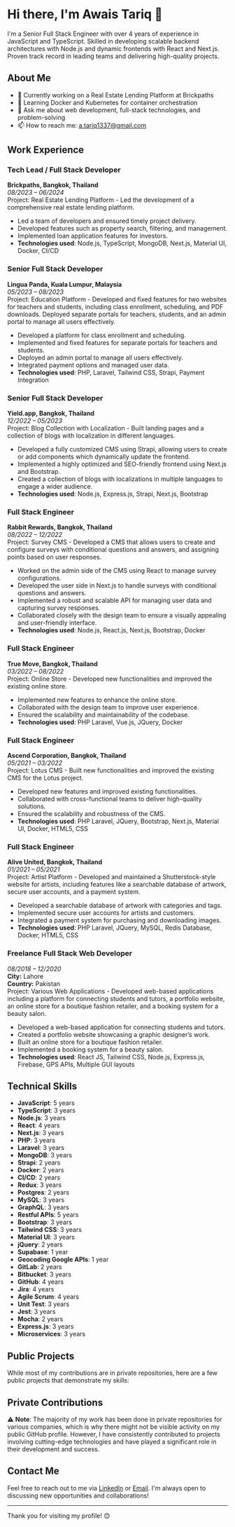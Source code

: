 # Hi there, I'm Awais Tariq 👋

I'm a Senior Full Stack Engineer with over 4 years of experience in JavaScript and TypeScript. Skilled in developing scalable backend architectures with Node.js and dynamic frontends with React and Next.js. Proven track record in leading teams and delivering high-quality projects.

## About Me

- 🔭 Currently working on a Real Estate Lending Platform at Brickpaths
- 🌱 Learning Docker and Kubernetes for container orchestration
- 💬 Ask me about web development, full-stack technologies, and problem-solving
- 📫 How to reach me: a.tariq1337@gmail.com

## Work Experience

### Tech Lead / Full Stack Developer
**Brickpaths, Bangkok, Thailand**  
*08/2023 – 06/2024*  
Project: Real Estate Lending Platform - Led the development of a comprehensive real estate lending platform.
- Led a team of developers and ensured timely project delivery.
- Developed features such as property search, filtering, and management.
- Implemented loan application features for investors.
- **Technologies used**: Node.js, TypeScript, MongoDB, Next.js, Material UI, Docker, CI/CD

### Senior Full Stack Developer
**Lingua Panda, Kuala Lumpur, Malaysia**  
*05/2023 – 08/2023*  
Project: Education Platform - Developed and fixed features for two websites for teachers and students, including class enrollment, scheduling, and PDF downloads. Deployed separate portals for teachers, students, and an admin portal to manage all users effectively.
- Developed a platform for class enrollment and scheduling.
- Implemented and fixed features for separate portals for teachers and students.
- Deployed an admin portal to manage all users effectively.
- Integrated payment options and managed user data.
- **Technologies used**: PHP, Laravel, Tailwind CSS, Strapi, Payment Integration

### Senior Full Stack Developer
**Yield.app, Bangkok, Thailand**  
*12/2022 – 05/2023*  
Project: Blog Collection with Localization - Built landing pages and a collection of blogs with localization in different languages.
- Developed a fully customized CMS using Strapi, allowing users to create or add components which dynamically update the frontend.
- Implemented a highly optimized and SEO-friendly frontend using Next.js and Bootstrap.
- Created a collection of blogs with localizations in multiple languages to engage a wider audience.
- **Technologies used**: Node.js, Express.js, Strapi, Next.js, Bootstrap

### Full Stack Engineer
**Rabbit Rewards, Bangkok, Thailand**  
*08/2022 – 12/2022*  
Project: Survey CMS - Developed a CMS that allows users to create and configure surveys with conditional questions and answers, and assigning points based on user responses.
- Worked on the admin side of the CMS using React to manage survey configurations.
- Developed the user side in Next.js to handle surveys with conditional questions and answers.
- Implemented a robust and scalable API for managing user data and capturing survey responses.
- Collaborated closely with the design team to ensure a visually appealing and user-friendly interface.
- **Technologies used**: Node.js, React.js, Next.js, Bootstrap, Docker

### Full Stack Engineer
**True Move, Bangkok, Thailand**  
*03/2022 – 08/2022*  
Project: Online Store - Developed new functionalities and improved the existing online store.
- Implemented new features to enhance the online store.
- Collaborated with the design team to improve user experience.
- Ensured the scalability and maintainability of the codebase.
- **Technologies used**: PHP Laravel, Vue.js, JQuery, Docker

### Full Stack Engineer
**Ascend Corporation, Bangkok, Thailand**  
*05/2021 – 03/2022*  
Project: Lotus CMS - Built new functionalities and improved the existing CMS for the Lotus project.
- Developed new features and improved existing functionalities.
- Collaborated with cross-functional teams to deliver high-quality solutions.
- Ensured the scalability and robustness of the CMS.
- **Technologies used**: PHP Laravel, JQuery, Bootstrap, Next.js, Material UI, Docker, HTML5, CSS

### Full Stack Engineer
**Alive United, Bangkok, Thailand**  
*01/2021 – 05/2021*  
Project: Artist Platform - Developed and maintained a Shutterstock-style website for artists, including features like a searchable database of artwork, secure user accounts, and a payment system.
- Developed a searchable database of artwork with categories and tags.
- Implemented secure user accounts for artists and customers.
- Integrated a payment system for purchasing and downloading images.
- **Technologies used**: PHP Laravel, JQuery, MySQL, Redis Database, Docker, HTML5, CSS

### Freelance Full Stack Web Developer
*08/2018 – 12/2020*  
**City:** Lahore  
**Country:** Pakistan  
Project: Various Web Applications - Developed web-based applications including a platform for connecting students and tutors, a portfolio website, an online store for a boutique fashion retailer, and a booking system for a beauty salon.
- Developed a web-based application for connecting students and tutors.
- Created a portfolio website showcasing a graphic designer’s work.
- Built an online store for a boutique fashion retailer.
- Implemented a booking system for a beauty salon.
- **Technologies used**: React JS, Tailwind CSS, Node.js, Express.js, Firebase, GPS APIs, Multiple GUI layouts

## Technical Skills

- **JavaScript**: 5 years
- **TypeScript**: 3 years
- **Node.js**: 3 years
- **React**: 4 years
- **Next.js**: 3 years
- **PHP**: 3 years
- **Laravel**: 3 years
- **MongoDB**: 3 years
- **Strapi**: 2 years
- **Docker**: 2 years
- **CI/CD**: 2 years
- **Redux**: 3 years
- **Postgres**: 2 years
- **MySQL**: 3 years
- **GraphQL**: 3 years
- **Restful APIs**: 5 years
- **Bootstrap**: 3 years
- **Tailwind CSS**: 3 years
- **Material UI**: 3 years
- **jQuery**: 2 years
- **Supabase**: 1 year
- **Geocoding Google APIs**: 1 year
- **GitLab**: 2 years
- **Bitbucket**: 3 years
- **GitHub**: 4 years
- **Jira**: 4 years
- **Agile Scrum**: 4 years
- **Unit Test**: 3 years
- **Jest**: 3 years
- **Mocha**: 2 years
- **Express.js**: 3 years
- **Microservices**: 3 years

## Public Projects

While most of my contributions are in private repositories, here are a few public projects that demonstrate my skills:

## Private Contributions

⚠️ **Note**: The majority of my work has been done in private repositories for various companies, which is why there might not be visible activity on my public GitHub profile. However, I have consistently contributed to projects involving cutting-edge technologies and have played a significant role in their development and success.

## Contact Me

Feel free to reach out to me via [LinkedIn](https://www.linkedin.com/in/awais-tariq-886381258) or [Email](mailto:a.tariq1337@gmail.com). I'm always open to discussing new opportunities and collaborations!

---

Thank you for visiting my profile! 😊
